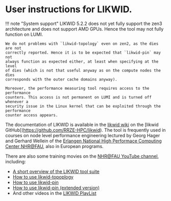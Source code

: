 # User instructions for LIKWID.

!!! note "System support"
    LIKWID 5.2.2 does not yet fully support the zen3 architecture and does
    not support AMD GPUs. Hence the tool may not fully function on LUMI.
    
    We do not problems with `likwid-topology` even on zen2, as the dies are not
    correctly reported. Hence it is to be expected that `likwid-pin` may not
    always function as expected either, at least when specifying at the level
    of dies (which is not that useful anyway as on the compute nodes the dies
    corresponds with the outer cache domains anyway).
    
    Moreover, the performance measuring tool requires access to the performance
    counters. This access is not permanent on LUMI and is turned off whenever a
    security issue in the Linux kernel that can be exploited through the performance
    counter access appears.
    
The documentation of  LIKWID is available in the [likwid wiki](https://github.com/RRZE-HPC/likwid/wiki)
on the [likwid GitHub[(https://github.com/RRZE-HPC/likwid). The tool is frequently 
used in courses on node level performance engineering lectured by Georg Hager and
Gerhard Wellein of the 
[Erlangen National High Performace Computing Center NHR@FAU](https://hpc.fau.de/),
also in European programs.

There are also some training movies on the [NHR@FAU YouTube channel](https://www.youtube.com/@NHRFAU),
including:

-   [A short overview of the LIKWID tool suite](https://www.youtube.com/watch?v=6uFl1HPq-88)
-   [How to use likwid-topoplogy](https://www.youtube.com/watch?v=mxMWjNe73SI)
-   [How to use likwid-pin](https://www.youtube.com/watch?v=PSJKNQaqwB0)
-   [How to use likwid-pin (extended version)](https://www.youtube.com/watch?v=IKW0kRLnhyc)
-   And other videos in the [LIKWID PlayList](https://www.youtube.com/watch?v=6uFl1HPq-88&list=PLxVedhmuwLq2CqJpAABDMbZG8Whi7pKsk)
